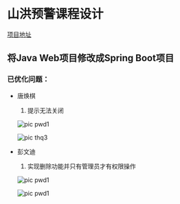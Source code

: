# 山洪预警课程设计  
[项目地址](https://github.com/Steventxy/riverVis-old.git)  

## 将Java Web项目修改成Spring Boot项目  
### 已优化问题：

* 唐焕棋

  1. 提示无法关闭

  ![pic pwd1](https://Steventxy.github.io/pic/thq1.png)

  ![pic thq3](F:\Destop\pic\thq3.png)

* 彭文迪

  1. 实现删除功能并只有管理员才有权限操作

  ![pic pwd1](https://Steventxy.github.io/pic/pwd1.png)

  ![pic pwd1](https://Steventxy.github.io/pic/pwd2.png)

  